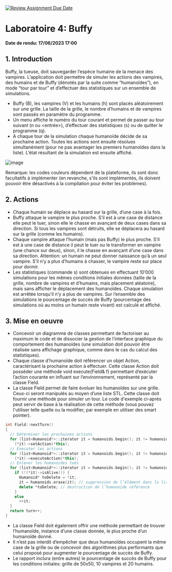 [![Review Assignment Due Date](https://classroom.github.com/assets/deadline-readme-button-24ddc0f5d75046c5622901739e7c5dd533143b0c8e959d652212380cedb1ea36.svg)](https://classroom.github.com/a/atAt-hrK)
# Laboratoire 4: Buffy

**Date de rendu: 17/06/2023 17:00**

## 1. Introduction

Buffy, la tueuse, doit sauvegarder l’espèce humaine de la menace des vampires. L’application doit permettre de simuler les actions des vampires, des humains et de Buffy (dénotés par la suite comme “humanoïdes”), en mode “tour par tour” et d’effectuer des statistiques sur un ensemble de simulations.

- Buffy (B), les vampires (V) et les humains (h) sont placés aléatoirement sur une grille. La taille de la grille, le nombre d’humains et de vampires sont passés en paramètre du programme.
- Un menu affiche le numéro du tour courant et permet de passer au tour suivant (n ou <entrée>), d’effectuer des statistiques (s) ou de quitter le programme (q).
- A chaque tour de la simulation chaque humanoïde décide de sa prochaine action. Toutes les actions sont ensuite résolues simultanément (pour ne pas avantager les premiers humanoïdes dans la liste). L’état résultant de la simulation est ensuite affiché.

![image](https://github.com/HEIGVD-POA/lab4-buffy/assets/3931601/98222a3e-bfa9-4a43-9a26-0995fa4cf476)

Remarque: les codes couleurs dépendent de la plateforme, ils sont donc facultatifs à implémenter (en revanche, s'ils sont implémentés, ils doivent pouvoir être désactivés à la compilation pour éviter les problèmes).

##  2. Actions

- Chaque humain se déplace au hasard sur la grille, d’une case à la fois.
- Buffy attaque le vampire le plus proche. S’il est à une case de distance elle peut le tuer, sinon elle le chasse en avançant de deux cases dans sa direction. Si tous les vampires sont détruits, elle se déplacera au hasard sur la grille (comme les humains).
- Chaque vampire attaque l’humain (mais pas Buffy) le plus proche. S’il est à une case de distance il peut le tuer ou le transformer en vampire (une chance sur deux), sinon, il le chasse en avançant d’une case dans sa direction. Attention: un humain ne peut donner naissance qu’à un seul vampire. S’il n’y a plus d’humains à chasser, le vampire reste sur place pour dormir.
- Les statistiques (commande s) sont obtenues en effectuant 10’000 simulations pour les mêmes conditions initiales données (taille de la grille, nombre de vampires et d’humains, mais placement aléatoire), mais sans afficher le déplacement des humanoïdes. Chaque simulation est arrêtée lorsqu’il n’y a plus de vampires. Sur l’ensemble des simulations le pourcentage de succès de Buffy (pourcentage des simulations où au moins un humain reste vivant) est calculé et affiché.

## 3. Mise en oeuvre

- Concevoir un diagramme de classes permettant de factoriser au maximum le code et de dissocier la gestion de l’interface graphique du comportement des humanoïdes (une simulation doit pouvoir être réalisée sans affichage graphique, comme dans le cas du calcul des statistiques).
- Chaque classe d’humanoïde doit référencer un objet Action, caractérisant la prochaine action à effectuer. Cette classe Action doit posséder une méthode void execute(Field& f) permettant d’exécuter l’action courante en influant sur l’environnement, représenté par la classe Field.
- La classe Field permet de faire évoluer les humanoïdes sur une grille. Ceux-ci seront manipulés au moyen d’une liste STL. Cette classe doit fournir une méthode pour simuler un tour. Le code d'exemple ci-après peut servir de base à la réalisation de cette méthode (vous pouvez l'utiliser telle quelle ou la modifier, par exemple en utiliser des smart pointer).

```c++
int Field::nextTurn()
{
  // Déterminer les prochaines actions
  for (list<Humanoid*>::iterator it = humanoids.begin(); it != humanoids.end(); it++)
    (*it)->setAction(*this);
  // Executer les actions
  for (list<Humanoid*>::iterator it = humanoids.begin(); it != humanoids.end(); it++)
    (*it)->executeAction(*this);
  // Enlever les humanoides tués
  for (list<Humanoid*>::iterator it = humanoids.begin(); it != humanoids.end(); ) {
    if (!(*it)->isAlive()) {
      Humanoid* toDelete = *it;
      it = humanoids.erase(it); // suppression de l’élément dans la liste
      delete *toDelete; // destruction de l’humanoide référencé
    }
    else
      ++it;
  }
  return turn++;
}
```

- La classe Field doit également offrir une méthode permettant de trouver l’humanoïde, instance d’une classe donnée, le plus proche d’un humanoïde donné.
- Il n’est pas interdit d’empêcher que deux humanoïdes occupent la même case de la grille ou de concevoir des algorithmes plus performants que celui proposé pour augmenter le pourcentage de succès de Buffy.
- Le rapport inclura (entre autres) le pourcentage de succès de Buffy pour les conditions initiales: grille de 50x50, 10 vampires et 20 humains.
